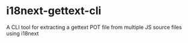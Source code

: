# i18next-gettext-cli
A CLI tool for extracting a gettext POT file from multiple JS source files using i18next
